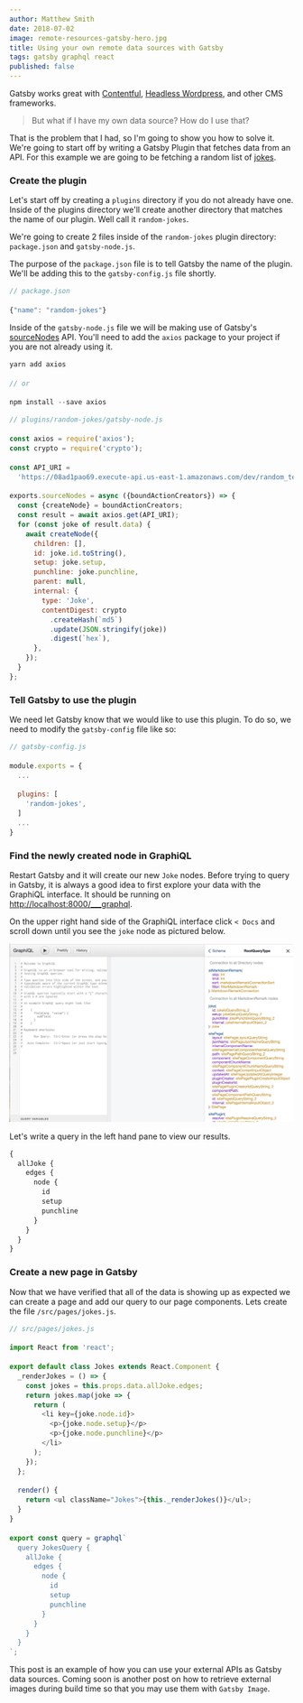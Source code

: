 ```yaml
---
author: Matthew Smith
date: 2018-07-02
image: remote-resources-gatsby-hero.jpg
title: Using your own remote data sources with Gatsby
tags: gatsby graphql react
published: false
---
```


Gatsby works great with [Contentful](https://www.gatsbyjs.org/packages/gatsby-source-contentful/), [Headless Wordpress](https://www.gatsbyjs.org/blog/2018-01-22-getting-started-gatsby-and-wordpress/), and other CMS frameworks.

> But what if I have my own data source? How do I use that?

That is the problem that I had, so I'm going to show you how to solve it. We're going to start off by writing a Gatsby Plugin that fetches data from an API. For this example we are going to be fetching a random list of [jokes](https://github.com/15Dkatz/official_joke_api).

### Create the plugin

Let's start off by creating a `plugins` directory if you do not already have one. Inside of the plugins directory we'll create another directory that matches the name of our plugin. Well call it `random-jokes`.

We're going to create 2 files inside of the `random-jokes` plugin directory: `package.json` and `gatsby-node.js`.

The purpose of the `package.json` file is to tell Gatsby the name of the plugin. We'll be adding this to the `gatsby-config.js` file shortly.

```js
// package.json

{"name": "random-jokes"}
```

Inside of the `gatsby-node.js` file we will be making use of Gatsby's [sourceNodes](https://www.gatsbyjs.org/docs/node-apis/#sourceNodes) API. You'll need to add the `axios` package to your project if you are not already using it.

```js
yarn add axios

// or

npm install --save axios
```

```js
// plugins/random-jokes/gatsby-node.js

const axios = require('axios');
const crypto = require('crypto');

const API_URI =
  'https://08ad1pao69.execute-api.us-east-1.amazonaws.com/dev/random_ten';

exports.sourceNodes = async ({boundActionCreators}) => {
  const {createNode} = boundActionCreators;
  const result = await axios.get(API_URI);
  for (const joke of result.data) {
    await createNode({
      children: [],
      id: joke.id.toString(),
      setup: joke.setup,
      punchline: joke.punchline,
      parent: null,
      internal: {
        type: 'Joke',
        contentDigest: crypto
          .createHash(`md5`)
          .update(JSON.stringify(joke))
          .digest(`hex`),
      },
    });
  }
};
```

### Tell Gatsby to use the plugin

We need let Gatsby know that we would like to use this plugin. To do so, we need to modify the `gatsby-config` file like so:

```js
// gatsby-config.js

module.exports = {
  ...

  plugins: [
    'random-jokes',
  ]
  ...
}
```

### Find the newly created node in GraphiQL

Restart Gatsby and it will create our new `Joke` nodes. Before trying to query in Gatsby, it is always a good idea to first explore your data with the GraphiQL interface. It should be running on [http://localhost:8000/\_\_\_graphql](http://localhost:8000/___graphql).

On the upper right hand side of the GraphiQL interface click `< Docs` and scroll down until you see the `joke` node as pictured below.

![GraphiQL interface](graphiql-interface.png)

Let's write a query in the left hand pane to view our results.

```js
{
  allJoke {
    edges {
      node {
        id
        setup
        punchline
      }
    }
  }
}
```

### Create a new page in Gatsby

Now that we have verified that all of the data is showing up as expected we can create a page and add our query to our page components. Lets create the file `/src/pages/jokes.js`.

```js
// src/pages/jokes.js

import React from 'react';

export default class Jokes extends React.Component {
  _renderJokes = () => {
    const jokes = this.props.data.allJoke.edges;
    return jokes.map(joke => {
      return (
        <li key={joke.node.id}>
          <p>{joke.node.setup}</p>
          <p>{joke.node.punchline}</p>
        </li>
      );
    });
  };

  render() {
    return <ul className="Jokes">{this._renderJokes()}</ul>;
  }
}

export const query = graphql`
  query JokesQuery {
    allJoke {
      edges {
        node {
          id
          setup
          punchline
        }
      }
    }
  }
`;
```

This post is an example of how you can use your external APIs as Gatsby data sources. Coming soon is another post on how to retrieve external images during build time so that you may use them with `Gatsby Image`.
